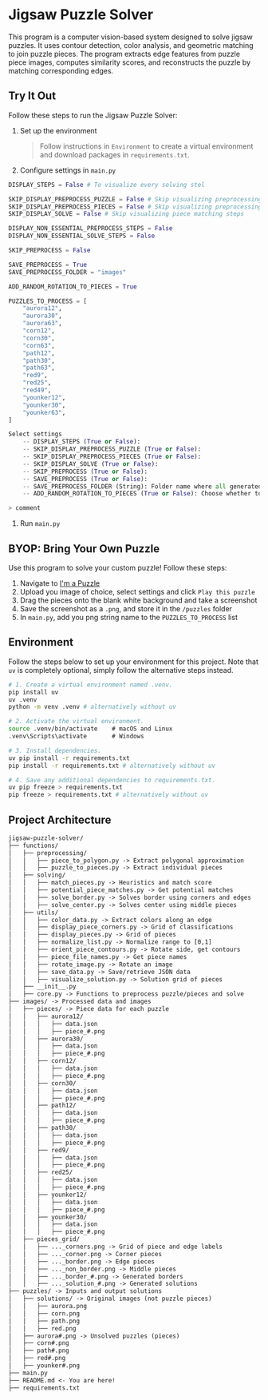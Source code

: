 # Jigsaw Puzzle Solver

This program is a computer vision-based system designed to solve jigsaw puzzles. It uses contour detection, color analysis, and geometric matching to join puzzle pieces. The program extracts edge features from puzzle piece images, computes similarity scores, and reconstructs the puzzle by matching corresponding edges.

## Try It Out

Follow these steps to run the Jigsaw Puzzle Solver:

1. Set up the environment
   > Follow instructions in `Environment` to create a virtual environment and download packages in `requirements.txt`.
2. Configure settings in `main.py`

```py
DISPLAY_STEPS = False # To visualize every solving stel

SKIP_DISPLAY_PREPROCESS_PUZZLE = False # Skip visualizing preprocessing solving steps for extracting pieces from initial image
SKIP_DISPLAY_PREPROCESS_PIECES = False # Skip visualizing preprocessing solving steps for each piece
SKIP_DISPLAY_SOLVE = False # Skip visualizing piece matching steps

DISPLAY_NON_ESSENTIAL_PREPROCESS_STEPS = False
DISPLAY_NON_ESSENTIAL_SOLVE_STEPS = False

SKIP_PREPROCESS = False

SAVE_PREPROCESS = True
SAVE_PREPROCESS_FOLDER = "images"

ADD_RANDOM_ROTATION_TO_PIECES = True

PUZZLES_TO_PROCESS = [
    "aurora12",
    "aurora30",
    "aurora63",
    "corn12",
    "corn30",
    "corn63",
    "path12",
    "path30",
    "path63",
    "red9",
    "red25",
    "red49",
    "younker12",
    "younker30",
    "younker63",
]

Select settings
    -- DISPLAY_STEPS (True or False):
    -- SKIP_DISPLAY_PREPROCESS_PUZZLE (True or False):
    -- SKIP_DISPLAY_PREPROCESS_PIECES (True or False):
    -- SKIP_DISPLAY_SOLVE (True or False):
    -- SKIP_PREPROCESS (True or False):
    -- SAVE_PREPROCESS (True or False):
    -- SAVE_PREPROCESS_FOLDER (String): Folder name where all generated data/images will be stored
    -- ADD_RANDOM_ROTATION_TO_PIECES (True or False): Choose whether to randomly add rotation to the pieces after individual pieces are extracted

> comment
```

1. Run `main.py`

## BYOP: Bring Your Own Puzzle

Use this program to solve your custom puzzle! Follow these steps:

1. Navigate to [I'm a Puzzle](https://im-a-puzzle.com/make-puzzle)
2. Upload you image of choice, select settings and click `Play this puzzle`
3. Drag the pieces onto the blank white background and take a screenshot
4. Save the screenshot as a `.png`, and store it in the `/puzzles` folder
5. In `main.py`, add you png string name to the `PUZZLES_TO_PROCESS` list

## Environment

Follow the steps below to set up your environment for this project. Note that `uv` is completely optional, simply follow the alternative steps instead.

```bash
# 1. Create a virtual environment named .venv.
pip install uv
uv .venv
python -m venv .venv # alternatively without uv

# 2. Activate the virtual environment.
source .venv/bin/activate    # macOS and Linux
.venv\Scripts\activate       # Windows

# 3. Install dependencies.
uv pip install -r requirements.txt
pip install -r requirements.txt # alternatively without uv

# 4. Save any additional dependencies to requirements.txt.
uv pip freeze > requirements.txt
pip freeze > requirements.txt # alternatively without uv
```

## Project Architecture

```txt
jigsaw-puzzle-solver/
├── functions/
│   ├── preprocessing/
│   │   ├── piece_to_polygon.py -> Extract polygonal approximation
│   │   ├── puzzle_to_pieces.py -> Extract individual pieces
│   ├── solving/
│   │   ├── match_pieces.py -> Heuristics and match score
│   │   ├── potential_piece_matches.py -> Get potential matches
│   │   ├── solve_border.py -> Solves border using corners and edges
│   │   ├── solve_center.py -> Solves center using middle pieces
│   ├── utils/
│   │   ├── color_data.py -> Extract colors along an edge
│   │   ├── display_piece_corners.py -> Grid of classifications
│   │   ├── display_pieces.py -> Grid of pieces
│   │   ├── normalize_list.py -> Normalize range to [0,1]
│   │   ├── orient_piece_contours.py -> Rotate side, get contours
│   │   ├── piece_file_names.py -> Get piece names
│   │   ├── rotate_image.py -> Rotate an image
│   │   ├── save_data.py -> Save/retrieve JSON data
│   │   ├── visualize_solution.py -> Solution grid of pieces
│   ├── __init__.py
│   ├── core.py -> Functions to preprocess puzzle/pieces and solve
├── images/ -> Processed data and images
│   ├── pieces/ -> Piece data for each puzzle
│   │   ├── aurora12/
│   │   │   ├── data.json
│   │   │   ├── piece_#.png
│   │   ├── aurora30/
│   │   │   ├── data.json
│   │   │   ├── piece_#.png
│   │   ├── corn12/
│   │   │   ├── data.json
│   │   │   ├── piece_#.png
│   │   ├── corn30/
│   │   │   ├── data.json
│   │   │   ├── piece_#.png
│   │   ├── path12/
│   │   │   ├── data.json
│   │   │   ├── piece_#.png
│   │   ├── path30/
│   │   │   ├── data.json
│   │   │   ├── piece_#.png
│   │   ├── red9/
│   │   │   ├── data.json
│   │   │   ├── piece_#.png
│   │   ├── red25/
│   │   │   ├── data.json
│   │   │   ├── piece_#.png
│   │   ├── younker12/
│   │   │   ├── data.json
│   │   │   ├── piece_#.png
│   │   ├── younker30/
│   │   │   ├── data.json
│   │   │   ├── piece_#.png
│   ├── pieces_grid/
│   │   ├── ..._corners.png -> Grid of piece and edge labels
│   │   ├── ..._corner.png -> Corner pieces
│   │   ├── ..._border.png -> Edge pieces
│   │   ├── ..._non_border.png -> Middle pieces
│   │   ├── ..._border_#.png -> Generated borders
│   │   ├── ..._solution_#.png -> Generated solutions
├── puzzles/ -> Inputs and output solutions
│   ├── solutions/ -> Original images (not puzzle pieces)
│   │   ├── aurora.png
│   │   ├── corn.png
│   │   ├── path.png
│   │   ├── red.png
│   ├── aurora#.png -> Unsolved puzzles (pieces)
│   ├── corn#.png
│   ├── path#.png
│   ├── red#.png
│   ├── younker#.png
├── main.py
├── README.md <- You are here!
├── requirements.txt
```
